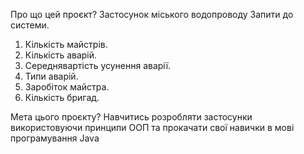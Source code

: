Про що цей проєкт?
Застосунок міського водопроводу
Запити до системи.
1. Кількість майстрів.
2. Кількість аварій. 
3. Середнявартість усунення аварії.
4. Типи аварій.
5. Заробіток майстра. 
6. Кількість бригад.

Мета цього проєкту?
Навчитись розробляти застосунки використовуючи принципи ООП та прокачати свої навички в мові програмування Java